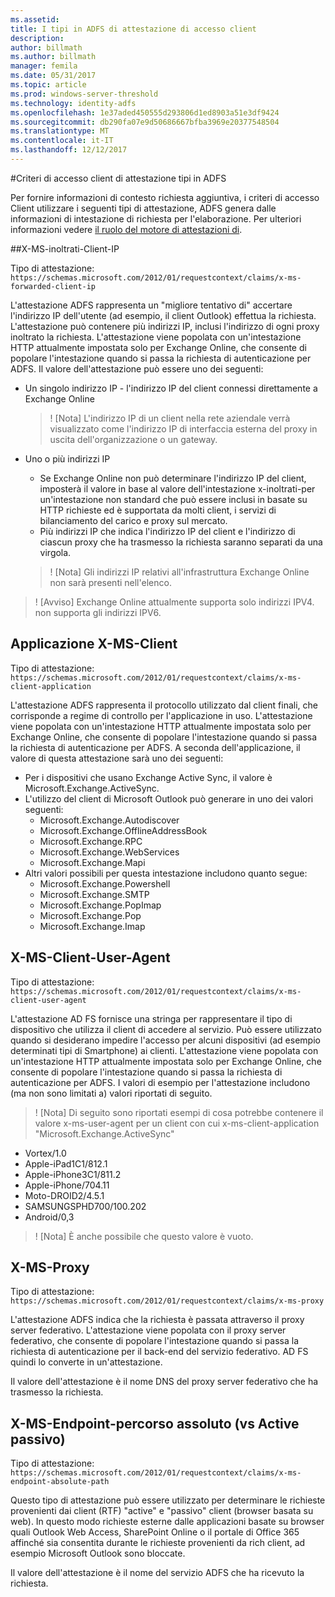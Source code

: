 ```yaml
---
ms.assetid: 
title: I tipi in ADFS di attestazione di accesso client
description: 
author: billmath
ms.author: billmath
manager: femila
ms.date: 05/31/2017
ms.topic: article
ms.prod: windows-server-threshold
ms.technology: identity-adfs
ms.openlocfilehash: 1e37aded450555d293806d1ed8903a51e3df9424
ms.sourcegitcommit: db290fa07e9d50686667bfba3969e20377548504
ms.translationtype: MT
ms.contentlocale: it-IT
ms.lasthandoff: 12/12/2017
---
```

#<a name="client-access-policy-claim-types-in-ad-fs"></a>Criteri di accesso client di attestazione tipi in ADFS

Per fornire informazioni di contesto richiesta aggiuntiva, i criteri di accesso Client utilizzare i seguenti tipi di attestazione, ADFS genera dalle informazioni di intestazione di richiesta per l'elaborazione.  Per ulteriori informazioni vedere [il ruolo del motore di attestazioni di](../technical-reference/the-role-of-the-claims-engine.md).

##<a name="x-ms-forwarded-client-ip"></a>X-MS-inoltrati-Client-IP

Tipo di attestazione: `https://schemas.microsoft.com/2012/01/requestcontext/claims/x-ms-forwarded-client-ip`

L'attestazione ADFS rappresenta un "migliore tentativo di" accertare l'indirizzo IP dell'utente (ad esempio, il client Outlook) effettua la richiesta. L'attestazione può contenere più indirizzi IP, inclusi l'indirizzo di ogni proxy inoltrato la richiesta.  L'attestazione viene popolata con un'intestazione HTTP attualmente impostata solo per Exchange Online, che consente di popolare l'intestazione quando si passa la richiesta di autenticazione per ADFS. Il valore dell'attestazione può essere uno dei seguenti:


- Un singolo indirizzo IP - l'indirizzo IP del client connessi direttamente a Exchange Online

    >! [Nota] L'indirizzo IP di un client nella rete aziendale verrà visualizzato come l'indirizzo IP di interfaccia esterna del proxy in uscita dell'organizzazione o un gateway.

- Uno o più indirizzi IP
    - Se Exchange Online non può determinare l'indirizzo IP del client, imposterà il valore in base al valore dell'intestazione x-inoltrati-per un'intestazione non standard che può essere inclusi in basate su HTTP richieste ed è supportata da molti client, i servizi di bilanciamento del carico e proxy sul mercato.
    - Più indirizzi IP che indica l'indirizzo IP del client e l'indirizzo di ciascun proxy che ha trasmesso la richiesta saranno separati da una virgola.

    >! [Nota] Gli indirizzi IP relativi all'infrastruttura Exchange Online non sarà presenti nell'elenco.


>! [Avviso] Exchange Online attualmente supporta solo indirizzi IPV4. non supporta gli indirizzi IPV6. 


## <a name="x-ms-client-application"></a>Applicazione X-MS-Client

Tipo di attestazione: `https://schemas.microsoft.com/2012/01/requestcontext/claims/x-ms-client-application`

L'attestazione ADFS rappresenta il protocollo utilizzato dal client finali, che corrisponde a regime di controllo per l'applicazione in uso.  L'attestazione viene popolata con un'intestazione HTTP attualmente impostata solo per Exchange Online, che consente di popolare l'intestazione quando si passa la richiesta di autenticazione per ADFS. A seconda dell'applicazione, il valore di questa attestazione sarà uno dei seguenti:



- Per i dispositivi che usano Exchange Active Sync, il valore è Microsoft.Exchange.ActiveSync. 
- L'utilizzo del client di Microsoft Outlook può generare in uno dei valori seguenti:
    - Microsoft.Exchange.Autodiscover
    - Microsoft.Exchange.OfflineAddressBook
    - Microsoft.Exchange.RPC
    - Microsoft.Exchange.WebServices
    - Microsoft.Exchange.Mapi
- Altri valori possibili per questa intestazione includono quanto segue:
    - Microsoft.Exchange.Powershell
    - Microsoft.Exchange.SMTP
    - Microsoft.Exchange.PopImap
    - Microsoft.Exchange.Pop
    - Microsoft.Exchange.Imap

## <a name="x-ms-client-user-agent"></a>X-MS-Client-User-Agent

Tipo di attestazione: `https://schemas.microsoft.com/2012/01/requestcontext/claims/x-ms-client-user-agent`

L'attestazione AD FS fornisce una stringa per rappresentare il tipo di dispositivo che utilizza il client di accedere al servizio. Può essere utilizzato quando si desiderano impedire l'accesso per alcuni dispositivi (ad esempio determinati tipi di Smartphone) ai clienti.  L'attestazione viene popolata con un'intestazione HTTP attualmente impostata solo per Exchange Online, che consente di popolare l'intestazione quando si passa la richiesta di autenticazione per ADFS. I valori di esempio per l'attestazione includono (ma non sono limitati a) valori riportati di seguito.
>! [Nota] Di seguito sono riportati esempi di cosa potrebbe contenere il valore x-ms-user-agent per un client con cui x-ms-client-application "Microsoft.Exchange.ActiveSync"

- Vortex/1.0
- Apple-iPad1C1/812.1
- Apple-iPhone3C1/811.2
- Apple-iPhone/704.11
- Moto-DROID2/4.5.1
- SAMSUNGSPHD700/100.202
- Android/0,3

>! [Nota] È anche possibile che questo valore è vuoto.


## <a name="x-ms-proxy"></a>X-MS-Proxy

Tipo di attestazione: `https://schemas.microsoft.com/2012/01/requestcontext/claims/x-ms-proxy`

L'attestazione ADFS indica che la richiesta è passata attraverso il proxy server federativo.  L'attestazione viene popolata con il proxy server federativo, che consente di popolare l'intestazione quando si passa la richiesta di autenticazione per il back-end del servizio federativo. AD FS quindi lo converte in un'attestazione. 

Il valore dell'attestazione è il nome DNS del proxy server federativo che ha trasmesso la richiesta.

## <a name="x-ms-endpoint-absolute-path-active-vs-passive"></a>X-MS-Endpoint-percorso assoluto (vs Active passivo)

Tipo di attestazione: `https://schemas.microsoft.com/2012/01/requestcontext/claims/x-ms-endpoint-absolute-path`

Questo tipo di attestazione può essere utilizzato per determinare le richieste provenienti dai client (RTF) "active" e "passivo" client (browser basata su web). In questo modo richieste esterne dalle applicazioni basate su browser quali Outlook Web Access, SharePoint Online o il portale di Office 365 affinché sia consentita durante le richieste provenienti da rich client, ad esempio Microsoft Outlook sono bloccate.

Il valore dell'attestazione è il nome del servizio ADFS che ha ricevuto la richiesta.
